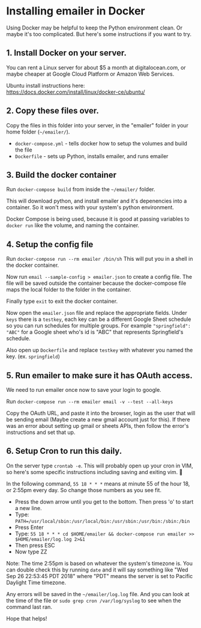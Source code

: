 # Installing emailer in Docker

Using Docker may be helpful to keep the Python environment clean.  Or maybe it's too complicated.  But here's some instructions if you want to try.

## 1. Install Docker on your server.

You can rent a Linux server for about $5 a month at digitalocean.com, or maybe cheaper at Google Cloud Platform or Amazon Web Services.

Ubuntu install instructions here: https://docs.docker.com/install/linux/docker-ce/ubuntu/

## 2. Copy these files over.

Copy the files in this folder into your server, in the "emailer" folder in your home folder (`~/emailer/`).

* `docker-compose.yml` - tells docker how to setup the volumes and build the file
* `Dockerfile` - sets up Python, installs emailer, and runs emailer

## 3. Build the docker container

Run `docker-compose build` from inside the `~/emailer/` folder.

This will download python, and install emailer and it's depenencies into a container.  So it won't mess with your system's python environment.

Docker Compose is being used, because it is good at passing variables to `docker run` like the volume, and naming the container.

## 4. Setup the config file

Run `docker-compose run --rm emailer /bin/sh`
This will put you in a shell in the docker container.

Now run `email --sample-config > emailer.json` to create a config file.
The file will be saved outside the container because the docker-compose file maps the local folder to the folder in the container.

Finally type `exit` to exit the docker container.

Now open the `emailer.json` file and replace the appropriate fields.
Under `keys` there is a `testkey`, each key can be a different Google Sheet schedule so you can run schedules for multiple groups.  For example `"springfield": "ABC"` for a Google sheet who's id is "ABC" that represents Springfield's schedule.

Also open up `Dockerfile` and replace `testkey` with whatever you named the key. (ex. `springfield`)

## 5. Run emailer to make sure it has OAuth access.

We need to run emailer once now to save your login to google.

Run `docker-compose run --rm emailer email -v --test --all-keys`

Copy the OAuth URL, and paste it into the browser, login as the user that will be sending email (Maybe create a new gmail account just for this).  If there was an error about setting up gmail or sheets APIs, then follow the error's instructions and set that up.

## 6. Setup Cron to run this daily.

On the server type `crontab -e`.  This will probably open up your cron in VIM, so here's some specific instructions including saving and exiting vim. :tada:

In the following command, `55 18 * * *` means at minute 55 of the hour 18, or 2:55pm every day.  So change those numbers as you see fit.

* Press the down arrow until you get to the bottom.  Then press 'o' to start a new line.
* Type: `PATH=/usr/local/sbin:/usr/local/bin:/usr/sbin:/usr/bin:/sbin:/bin`
* Press Enter
* Type: `55 18 * * * cd $HOME/emailer && docker-compose run emailer >> $HOME/emailer/log.log 2>&1`
* Then press ESC
* Now type ZZ

Note: The time 2:55pm is based on whatever the system's timezone is.  You can double check this by running `date` and it will say something like "Wed Sep 26 22:53:45 PDT 2018" where "PDT" means the server is set to Pacific Daylight Time timezone.

Any errors will be saved in the `~/emailer/log.log` file.  And you can look at the time of the file or `sudo grep cron /var/log/syslog` to see when the command last ran.

Hope that helps!
